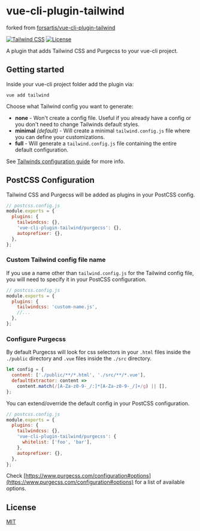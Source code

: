 # vue-cli-plugin-tailwind

forked from [forsartis/vue-cli-plugin-tailwind](https://github.com/forsartis/vue-cli-plugin-tailwind)

[![Tailwind CSS](https://img.shields.io/npm/dependency-version/vue-cli-plugin-tailwind/tailwindcss.svg)](https://tailwindcss.com/)
[![License](https://img.shields.io/npm/l/vue-cli-plugin-tailwind.svg)](https://github.com/forsartis/vue-cli-plugin-tailwind/blob/master/LICENSE)

A plugin that adds Tailwind CSS and Purgecss to your vue-cli project.

## Getting started
Inside your vue-cli project folder add the plugin via:
```
vue add tailwind
```
Choose what Tailwind config you want to generate:
* **none** - Won't create a config file. Useful if you already have a config or you don't need to change Tailwinds default styles.
* **minimal** *(default)* - Will create a minimal `tailwind.config.js` file where you can define your customizations.
* **full** - Will generate a `tailwind.config.js` file containing the entire default configuration.

See [Tailwinds configuration guide](https://tailwindcss.com/docs/configuration) for more info.

## PostCSS Configuration
Tailwind CSS and Purgecss will be added as plugins in your PostCSS config.
```javascript
// postcss.config.js
module.exports = {
  plugins: {
    tailwindcss: {},
    'vue-cli-plugin-tailwind/purgecss': {},
    autoprefixer: {},
  },
};
```
### Custom Tailwind config file name
If you use a name other than `tailwind.config.js` for the Tailwind config file, you will need to specify it in your PostCSS configuration.
```javascript
// postcss.config.js
module.exports = {
  plugins: {
    tailwindcss: 'custom-name.js',
    //...
  },
};
```
### Configure Purgecss
By default Purgecss will look for css selectors in your `.html` files inside the `./public` directory and `.vue` files inside the `./src` directory.
```javascript
let config = {
  content: ['./public/**/*.html', './src/**/*.vue'],
  defaultExtractor: content =>
    content.match(/[A-Za-z0-9-_/:]*[A-Za-z0-9-_/]+/g) || [],
};
```
You can extend/override the default config in your PostCSS configuration.
```javascript
// postcss.config.js
module.exports = {
  plugins: {
    tailwindcss: {},
    'vue-cli-plugin-tailwind/purgecss': {
      whitelist: ['foo', 'bar'],
    },
    autoprefixer: {},
  },
};
```
Check [https://www.purgecss.com/configuration#options](https://www.purgecss.com/configuration#options) for a list of available options.

## License
[MIT](https://github.com/forsartis/vue-cli-plugin-tailwind/blob/master/LICENSE)
